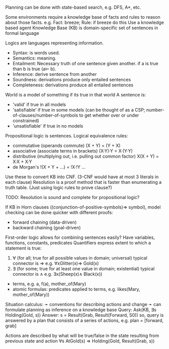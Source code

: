 <!-- SPDX-License-Identifier: zlib-acknowledgement -->
Planning can be done with state-based search, e.g. DFS, A\*, etc.

Some environments require a knowledge base of facts and rules to reason about those facts.
e.g. Fact: breeze; Rule: if breeze do this
Use a knowledge based agent
Knowledge Base (KB) is domain-specific set of sentences in formal language

Logics are languages representing information. 
* Syntax: is words used. 
* Semantics: meaning.
* Entailment: Necessary truth of one sentence given another. if a is true than b is true (a⊨ b). 
* Inference: derive sentence from another
* Soundness: derivations produce only entailed sentences
* Completeness: derivations produce all entailed sentences

World is a model of something if its true in that world
A sentence is:
  - 'valid' if true in all models
  - 'satisfiable' if true in some models
  (can be thought of as a CSP; number-of-clauses/number-of-symbols to get whether over or under constrained)
  - 'unsatisfiable' if true in no models

Propositional logic is sentences.
Logical equivalence rules: 
  - commutative (operands commute)
  (X + Y) = (Y + X)
  - associative (associate terms in brackets) 
  (X·Y)·Y = X·(Y·Y)
  - distributive (multiplying out, i.e. pulling out common factor) 
  X(X + Y) = X·X + X·Y
  - de Morgan's
  !(X + Y + ...) = !X·!Y ...

Use these to convert KB into CNF. (3-CNF would have at most 3 literals in each clause)
Resolution is a proof method that is faster than enumerating a truth table.
(Just using logic rules to prove clause?)

TODO: Resolution is sound and complete for propositional logic?

If KB in Horn clauses ((conjunction-of-positive-symbols)⇒ symbol), model checking can be done quicker with different proofs:
  - forward chaining (data-driven)
  - backward chaining (goal-driven)

First-order logic allows for combining sentences easily?
Have variables, functions, constants, predicates
Quantifiers express extent to which a statement is true: 
  1. ∀ (for all; true for all possible values in domain; universal)
  typical connector is ⇒ 
  e.g. ∀xGlitter(x)⇒ Gold(x)
  2. ∃ (for some; true for at least one value in domain; existential)
  typical connector is ∧
  e.g. ∃x(Sheep(x)∧ Black(x))

  - terms, e.g. a, f(a), mother_of(Mary)
  - atomic formulas: predicates applied to terms, e.g. likes(Mary, mother_of(Mary))

Situation calculus:
➛ conventions for describing actions and change
➛ can formulate planning as inference on a knowledge base
Query: Ask(KB, ∃s Holding(Gold, s))
Answer: s = Result(Grab, Result(Forward, S0))
so, query is answered by a plan that consists of a series of actions, e.g. plan = [forward, grab]

Actions are described by what will be true/false in the state resulting from previous state and action
∀s AtGold(s) ⇒ Holding(Gold, Result(Grab, s))
